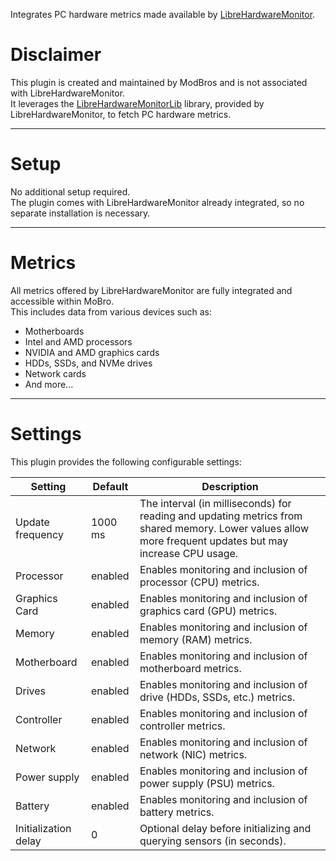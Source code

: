 Integrates PC hardware metrics made available
by [LibreHardwareMonitor](https://github.com/LibreHardwareMonitor/LibreHardwareMonitor).

# Disclaimer

This plugin is created and maintained by ModBros and is not associated with LibreHardwareMonitor.  
It leverages the [LibreHardwareMonitorLib](https://www.nuget.org/packages/LibreHardwareMonitorLib/) library, provided by
LibreHardwareMonitor, to fetch PC hardware metrics.

---

# Setup

No additional setup required.  
The plugin comes with LibreHardwareMonitor already integrated, so no separate installation is necessary.

---

# Metrics

All metrics offered by LibreHardwareMonitor are fully integrated and accessible within MoBro.  
This includes data from various devices such as:

- Motherboards
- Intel and AMD processors
- NVIDIA and AMD graphics cards
- HDDs, SSDs, and NVMe drives
- Network cards
- And more...

---

# Settings

This plugin provides the following configurable settings:

| Setting              | Default | Description                                                                                                                                              |
|----------------------|---------|----------------------------------------------------------------------------------------------------------------------------------------------------------|
| Update frequency     | 1000 ms | The interval (in milliseconds) for reading and updating metrics from shared memory. Lower values allow more frequent updates but may increase CPU usage. |
| Processor            | enabled | Enables monitoring and inclusion of processor (CPU) metrics.                                                                                             |
| Graphics Card        | enabled | Enables monitoring and inclusion of graphics card (GPU) metrics.                                                                                         |
| Memory               | enabled | Enables monitoring and inclusion of memory (RAM) metrics.                                                                                                |
| Motherboard          | enabled | Enables monitoring and inclusion of motherboard metrics.                                                                                                 |
| Drives               | enabled | Enables monitoring and inclusion of drive (HDDs, SSDs, etc.) metrics.                                                                                    |
| Controller           | enabled | Enables monitoring and inclusion of controller metrics.                                                                                                  |
| Network              | enabled | Enables monitoring and inclusion of network (NIC) metrics.                                                                                               |
| Power supply         | enabled | Enables monitoring and inclusion of power supply (PSU) metrics.                                                                                          |
| Battery              | enabled | Enables monitoring and inclusion of battery metrics.                                                                                                     |
| Initialization delay | 0       | Optional delay before initializing and querying sensors (in seconds).                                                                                    |

